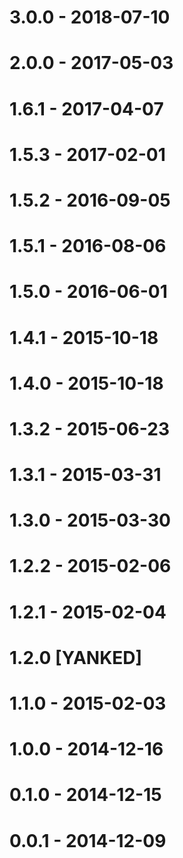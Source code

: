 # 3.0.0 - 2018-07-10




# 2.0.0 - 2017-05-03


# 1.6.1 - 2017-04-07


# 1.5.3 - 2017-02-01


# 1.5.2 - 2016-09-05


# 1.5.1 - 2016-08-06


# 1.5.0 - 2016-06-01


# 1.4.1 - 2015-10-18


# 1.4.0 - 2015-10-18


# 1.3.2 - 2015-06-23


# 1.3.1 - 2015-03-31


# 1.3.0 - 2015-03-30


# 1.2.2 - 2015-02-06


# 1.2.1 - 2015-02-04


# 1.2.0 [YANKED]

# 1.1.0 - 2015-02-03


# 1.0.0 - 2014-12-16


# 0.1.0 - 2014-12-15


# 0.0.1 - 2014-12-09

